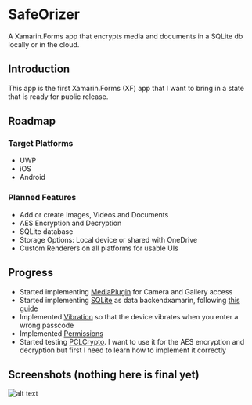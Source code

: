 # SafeOrizer
A Xamarin.Forms app that encrypts media and documents in a SQLite db locally or in the cloud.

## Introduction

This app is the first Xamarin.Forms (XF) app that I want to bring in a state that is ready for public release. 

## Roadmap

### Target Platforms
- UWP
- iOS 
- Android

### Planned Features
- Add or create Images, Videos and Documents 
- AES Encryption and Decryption
- SQLite database
- Storage Options: Local device or shared with OneDrive
- Custom Renderers on all platforms for usable UIs


## Progress
- Started implementing [MediaPlugin](https://github.com/jamesmontemagno/MediaPlugin) for Camera and Gallery access
- Started implementing [SQLite](https://github.com/praeclarum/sqlite-net) as data backendxamarin, following [this guide](https://developer.xamarin.com/guides/xamarin-forms/working-with/databases/)
- Implemented [Vibration](https://github.com/jamesmontemagno/VibratePlugin) so that the device vibrates when you enter a wrong passcode
- Implemented [Permissions](https://github.com/jamesmontemagno/PermissionsPlugin)
- Started testing [PCLCrypto](https://github.com/AArnott/PCLCrypto). I want to use it for the AES encryption and decryption but first I need to learn how to implement it correctly

## Screenshots (nothing here is final yet)
![alt text](http://fs5.directupload.net/images/170104/w9g6lr72.png "UnlockPage")



